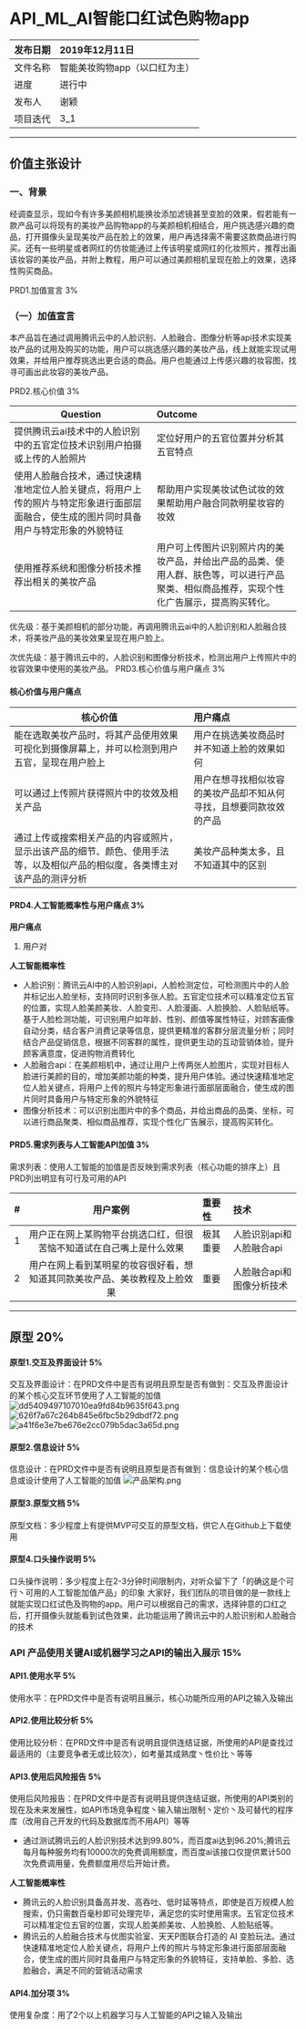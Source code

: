 # API_ML_AI智能口红试色购物app 



发布日期|2019年12月11日
--------------|:-----------|
文件名称|智能美妆购物app（以口红为主）|
进度|进行中
发布人|谢颖
项目迭代|3_1

---
## 价值主张设计
### 一、背景
经调查显示，现如今有许多美颜相机能换妆添加滤镜甚至变脸的效果，假若能有一款产品可以将现有的美妆产品购物app的与美颜相机相结合，用户挑选感兴趣的商品，打开摄像头呈现美妆产品在脸上的效果，用户再选择需不需要这款商品进行购买。还有一些明星或者网红的仿妆能通过上传该明星或网红的化妆照片，推荐出画该妆容的美妆产品，并附上教程，用户可以通过美颜相机呈现在脸上的效果，选择性购买商品。

PRD1.加值宣言 3%
### （一）加值宣言
本产品旨在通过调用腾讯云中的人脸识别、人脸融合、图像分析等api技术实现美妆产品的试用及购买的功能，用户可以挑选感兴趣的美妆产品，线上就能实现试用效果，并给用户推荐挑选出更合适的商品。用户也能通过上传感兴趣的妆容图，找寻可画出此妆容的美妆产品。

PRD2.核心价值 3%

Question|Outcome
------------------------------------------------------------------|:-----------------
提供腾讯云ai技术中的人脸识别中的五官定位技术识别用户拍摄或上传的人脸照片|定位好用户的五官位置并分析其五官特点
使用人脸融合技术，通过快速精准地定位人脸关键点，将用户上传的照片与特定形象进行面部层面融合，使生成的图片同时具备用户与特定形象的外貌特征|帮助用户实现美妆试色试妆的效果帮助用户融合同款明星妆容的妆效
使用推荐系统和图像分析技术推荐出相关的美妆产品|用户可上传图片识别照片内的美妆产品，并给出产品的品类、使用人群、肤色等，可以进行产品聚类、相似商品推荐，实现个性化广告展示，提高购买转化。


优先级：基于美颜相机的部分功能，再调用腾讯云ai中的人脸识别和人脸融合技术，将美妆产品的美妆效果呈现在用户脸上。

次优先级：基于腾讯云中的，人脸识别和图像分析技术，检测出用户上传照片中的妆容效果中使用的美妆产品。
PRD3.核心价值与用户痛点 3%
#### 核心价值与用户痛点
核心价值|用户痛点
------------------|:-------
能在选取美妆产品时，将其产品使用效果可视化到摄像屏幕上，并可以检测到用户五官，呈现在用户脸上|用户在挑选美妆商品时并不知道上脸的效果如何
可以通过上传照片获得照片中的妆效及相关产品|用户在想寻找相似妆容的美妆产品却不知从何寻找，且想要同款妆效的产品
通过上传或搜索相关产品的内容或照片，显示出该产品的细节、颜色、使用手法等，以及相似产品的相似度，各类博主对该产品的测评分析|美妆产品种类太多，且不知道其中的区别
#### PRD4.人工智能概率性与用户痛点 3%

**用户痛点**
1. 用户对



**人工智能概率性**
- 人脸识别：腾讯云AI中的人脸识别api，人脸检测定位，可检测图片中的人脸并标记出人脸坐标，支持同时识别多张人脸。五官定位技术可以精准定位五官的位置，实现人脸美颜美妆、人脸变形、人脸漫画、人脸换脸、人脸贴纸等。基于人脸检测功能，可识别用户如年龄、性别、颜值等属性特征，对顾客画像自动分类，结合客户消费记录等信息，提供更精准的客群分层流量分析；同时结合产品促销信息，根据不同客群的属性，提供更生动的互动营销体验，提升顾客满意度，促进购物消费转化
- 人脸融合api：在美颜相机中，通过让用户上传两张人脸图片，实现对目标人脸进行美颜的目的，增加美颜功能的种类，提升用户体验。通过快速精准地定位人脸关键点，将用户上传的照片与特定形象进行面部层面融合，使生成的图片同时具备用户与特定形象的外貌特征
- 图像分析技术：可以识别出图片中的多个商品，并给出商品的品类、坐标，可以进行商品聚类、相似商品推荐，实现个性化广告展示，提高购买转化。

#### PRD5.需求列表与人工智能API加值 3%
需求列表：使用人工智能的加值是否反映到需求列表（核心功能的排序上）且PRD列出明显有可行及可用的API

  #|用户案例|重要性|技术
---|:------:|:-----|:-------
1|用户正在网上某购物平台挑选口红，但很苦恼不知道试在自己嘴上是什么效果|极其重要|人脸识别api和人脸融合api
2|用户在网上看到某明星的妆容很好看，想知道其同款美妆产品、美妆教程及上脸效果|重要|人脸融合api和图像分析技术

---

## 原型 20%
#### 原型1.交互及界面设计 5%
交互及界面设计：在PRD文件中是否有说明且原型是否有做到：交互及界面设计的某个核心交互环节使用了人工智能的加值
![dd5409497107010ea9fd84b9635f643.png](https://upload-images.jianshu.io/upload_images/9513869-a87ddb75f114229b.png?imageMogr2/auto-orient/strip%7CimageView2/2/w/1240) 
![626f7a67c264b845e6fbc5b29dbdf72.png](https://upload-images.jianshu.io/upload_images/9513869-3890e71b7ffc5fba.png?imageMogr2/auto-orient/strip%7CimageView2/2/w/1240)  
![a41f6e3e7be676e2cc079b5dac3a65d.png](https://upload-images.jianshu.io/upload_images/9513869-bd21ca13a9a41875.png?imageMogr2/auto-orient/strip%7CimageView2/2/w/1240)


#### 原型2.信息设计 5%
信息设计：在PRD文件中是否有说明且原型是否有做到：信息设计的某个核心信息或设计使用了人工智能的加值
![产品架构.png](https://upload-images.jianshu.io/upload_images/9513869-727b4e20d7944e5b.png?imageMogr2/auto-orient/strip%7CimageView2/2/w/1240)

#### 原型3.原型文档 5%
原型文档：多少程度上有提供MVP可交互的原型文档，供它人在Github上下载使用

#### 原型4.口头操作说明 5%
口头操作说明：多少程度上在2-3分钟时间限制内，对听众留下了「的确这是个可行丶可用的人工智能加值产品」的印象
大家好，我们团队的项目做的是一款线上就能实现口红试色及购物的app。用户可以根据自己的需求，选择钟意的口红之后，打开摄像头就能看到试色效果，此功能运用了腾讯云中的人脸识别和人脸融合的技术


### API 产品使用关键AI或机器学习之API的输出入展示 15%
#### API1.使用水平 5%
使用水平：在PRD文件中是否有说明且展示，核心功能所应用的API之输入及输出


#### API2.使用比较分析 5%
使用比较分析：在PRD文件中是否有说明且提供连结证据，所使用的API是查找过最适用的（主要竞争者无或比较次），如考量其成熟度丶性价比丶等等

#### API3.使用后风险报告 5%
使用后风险报告：在PRD文件中是否有说明且提供连结证据，所使用的API类别的现在及未来发展性，如API市场竞争程度丶输入输出限制丶定价丶及可替代的程序库（改用自己开发的代码及数据库而不用API）等等

- 通过测试腾讯云的人脸识别技术达到99.80%，而百度ai达到96.20%;腾讯云每月每种服务均有10000次的免费调用额度，而百度ai该接口仅提供累计500次免费调用量，免费额度用尽后开始计费。



**人工智能概率性**
- 腾讯云的人脸识别具备高并发、高吞吐、低时延等特点，即使是百万规模人脸搜索，仍只需数百毫秒即可处理完毕，满足您的实时使用需求。五官定位技术可以精准定位五官的位置，实现人脸美颜美妆、人脸换脸、人脸贴纸等。 
- 腾讯云的人脸融合技术与优图实验室、天天P图联合打造的 AI 变脸玩法。通过快速精准地定位人脸关键点，将用户上传的照片与特定形象进行面部层面融合，使生成的图片同时具备用户与特定形象的外貌特征，支持单脸、多脸、选脸融合，满足不同的营销活动需求
#### API4.加分项 3%
使用复杂度：用了2个以上机器学习与人工智能的API之输入及输出
